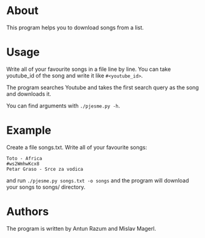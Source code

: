 # About

This program helps you to download songs from a list. 

# Usage

Write all of your favourite songs in a file line by line. You can take youtube_id of the song and write it like `#<youtube_id>`.

The program searches Youtube and takes the first search query as the song and downloads it. 

You can find arguments with `./pjesme.py -h`.


# Example

Create a file songs.txt. Write all of your favourite songs:

```
Toto - Africa
#ws2WmhwKcx8
Petar Graso - Srce za vodica
```

and run `./pjesme.py songs.txt -o songs` and the program will download your songs to songs/ directory.

# Authors

The program is written by Antun Razum and Mislav Magerl.
